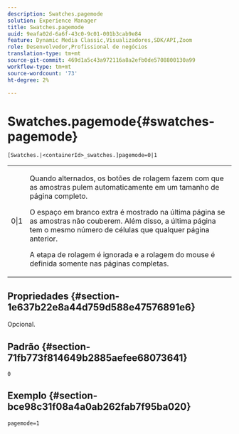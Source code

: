 ```yaml
---
description: Swatches.pagemode
solution: Experience Manager
title: Swatches.pagemode
uuid: 9eafa02d-6a6f-43c0-9c01-001b3cab9e84
feature: Dynamic Media Classic,Visualizadores,SDK/API,Zoom
role: Desenvolvedor,Profissional de negócios
translation-type: tm+mt
source-git-commit: 469d1a5c43a972116a8a2efb0de5708800130a99
workflow-type: tm+mt
source-wordcount: '73'
ht-degree: 2%

---
```



# Swatches.pagemode{#swatches-pagemode}

`[Swatches.|<containerId>_swatches.]pagemode=0|1`

<table id="table_52306D2150BC4EE2BD4CE4C718E96CC0"> 
 <tbody> 
  <tr> 
   <td colname="col1"> <p> <span class="codeph"> 0|1  </span> </p> </td> 
   <td colname="col2"> <p> Quando alternados, os botões de rolagem fazem com que as amostras pulem automaticamente em um tamanho de página completo. </p> <p>O espaço em branco extra é mostrado na última página se as amostras não couberem. Além disso, a última página tem o mesmo número de células que qualquer página anterior. </p> <p>A etapa de rolagem é ignorada e a rolagem do mouse é definida somente nas páginas completas. </p> </td> 
  </tr> 
 </tbody> 
</table>

## Propriedades {#section-1e637b22e8a44d759d588e47576891e6}

Opcional.

## Padrão {#section-71fb773f814649b2885aefee68073641}

`0`

## Exemplo {#section-bce98c31f08a4a0ab262fab7f95ba020}

`pagemode=1`
